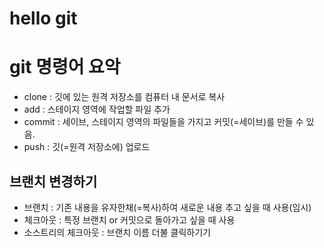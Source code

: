 # hello git

# git 명령어 요악

- clone : 깃에 있는 원격 저장소를 컴퓨터 내 문서로 복사
- add : 스테이지 영역에 작업할 파일 추가
- commit : 세이브, 스테이지 영역의 파일들을 가지고 커밋(=세이브)를 만들 수 있음.
- push : 깃(=원격 저장소에) 업로드

## 브랜치  변경하기

- 브랜치 : 기존 내용을 유자한채(=복사)하여 새로운 내용 추고 싶을 때 사용(임시)
- 체크아웃 : 특정 브랜치 or 커밋으로 돌아가고 싶을 때 사용
- 소스트리의 체크아웃 : 브랜치 이름 더불 클릭하기기